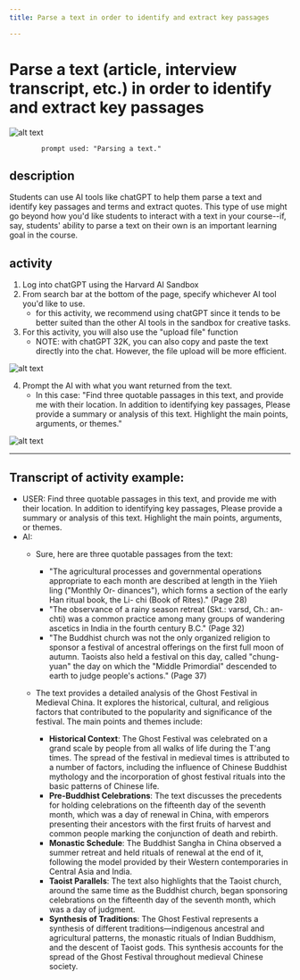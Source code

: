 ```yaml
---
title: Parse a text in order to identify and extract key passages

---
```


# Parse a text (article, interview transcript, etc.) in order to identify and extract key passages

![alt text](https://files.slack.com/files-pri/T0HTW3H0V-F061D9NKTT2/oue_017.png?pub_secret=8cdf124a9e)

            prompt used: "Parsing a text."
            
## description
Students can use AI tools like chatGPT to help them parse a text and identify key passages and terms and extract quotes. This type of use might go beyond how you'd like students to interact with a text in your course--if, say, students' ability to parse a text on their own is an important learning goal in the course.

## activity
1. Log into chatGPT using the Harvard AI Sandbox
2. From search bar at the bottom of the page, specify whichever AI tool you'd like to use.
    * for this activity, we recommend using chatGPT since it tends to be better suited than the other AI tools in the sandbox for creative tasks.
3. For this activity, you will also use the "upload file" function
    * NOTE: with chatGPT 32K, you can also copy and paste the text directly into the chat. However, the file upload will be more efficient.

![alt text](https://files.slack.com/files-pri/T0HTW3H0V-F0694D78B35/screen_recording_dec_7.gif?pub_secret=23b82c05e6)

4. Prompt the AI with what you want returned from the text. 
    * In this case: "Find three quotable passages in this text, and provide me with their location. In addition to identifying key passages, Please provide a summary or analysis of this  text. Highlight the main points, arguments, or themes."

![alt text](https://files.slack.com/files-pri/T0HTW3H0V-F0691JJ71RB/screen_recording_dec_7__1_..gif?pub_secret=ea3f31072f)

---

## Transcript of activity example:

* USER: Find three quotable passages in this text, and provide me with their location. In addition to identifying key passages, Please provide a summary or analysis of this  text. Highlight the main points, arguments, or themes. 
* AI: 
    * Sure, here are three quotable passages from the text:
        * "The agricultural processes and governmental operations appropriate to each month are described at length in the Yiieh ling ("Monthly Or- dinances"), which forms a section of the early Han ritual book, the Li- chi (Book of Rites)." (Page 28)
        * "The observance of a rainy season retreat (Skt.: varsd, Ch.: an-chti) was a common practice among many groups of wandering ascetics in India in the fourth century B.C." (Page 32)
        * "The Buddhist church was not the only organized religion to sponsor a festival of ancestral offerings on the first full moon of autumn. Taoists also held a festival on this day, called "chung-yuan" the day on which the "Middle Primordial" descended to earth to judge people's actions." (Page 37)

    * The text provides a detailed analysis of the Ghost Festival in Medieval China. It explores the historical, cultural, and religious factors that contributed to the popularity and significance of the festival. The main points and themes include:
        * **Historical Context**: The Ghost Festival was celebrated on a grand scale by people from all walks of life during the T'ang times. The spread of the festival in medieval times is attributed to a number of factors, including the influence of Chinese Buddhist mythology and the incorporation of ghost festival rituals into the basic patterns of Chinese life.
        * **Pre-Buddhist Celebrations**: The text discusses the precedents for holding celebrations on the fifteenth day of the seventh month, which was a day of renewal in China, with emperors presenting their ancestors with the first fruits of harvest and common people marking the conjunction of death and rebirth.
        * **Monastic Schedule**: The Buddhist Sangha in China observed a summer retreat and held rituals of renewal at the end of it, following the model provided by their Western contemporaries in Central Asia and India.
        * **Taoist Parallels**: The text also highlights that the Taoist church, around the same time as the Buddhist church, began sponsoring celebrations on the fifteenth day of the seventh month, which was a day of judgment.
        * **Synthesis of Traditions**: The Ghost Festival represents a synthesis of different traditions—indigenous ancestral and agricultural patterns, the monastic rituals of Indian Buddhism, and the descent of Taoist gods. This synthesis accounts for the spread of the Ghost Festival throughout medieval Chinese society.
